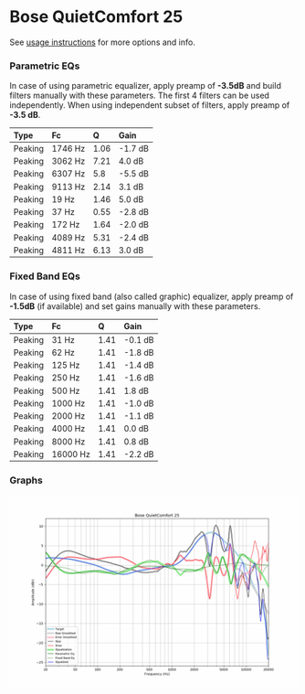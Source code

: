 # Bose QuietComfort 25
See [usage instructions](https://github.com/jaakkopasanen/AutoEq#usage) for more options and info.

### Parametric EQs
In case of using parametric equalizer, apply preamp of **-3.5dB** and build filters manually
with these parameters. The first 4 filters can be used independently.
When using independent subset of filters, apply preamp of **-3.5 dB**.

| Type    | Fc      |    Q | Gain    |
|:--------|:--------|:-----|:--------|
| Peaking | 1746 Hz | 1.06 | -1.7 dB |
| Peaking | 3062 Hz | 7.21 | 4.0 dB  |
| Peaking | 6307 Hz | 5.8  | -5.5 dB |
| Peaking | 9113 Hz | 2.14 | 3.1 dB  |
| Peaking | 19 Hz   | 1.46 | 5.0 dB  |
| Peaking | 37 Hz   | 0.55 | -2.8 dB |
| Peaking | 172 Hz  | 1.64 | -2.0 dB |
| Peaking | 4089 Hz | 5.31 | -2.4 dB |
| Peaking | 4811 Hz | 6.13 | 3.0 dB  |

### Fixed Band EQs
In case of using fixed band (also called graphic) equalizer, apply preamp of **-1.5dB**
(if available) and set gains manually with these parameters.

| Type    | Fc       |    Q | Gain    |
|:--------|:---------|:-----|:--------|
| Peaking | 31 Hz    | 1.41 | -0.1 dB |
| Peaking | 62 Hz    | 1.41 | -1.8 dB |
| Peaking | 125 Hz   | 1.41 | -1.4 dB |
| Peaking | 250 Hz   | 1.41 | -1.6 dB |
| Peaking | 500 Hz   | 1.41 | 1.8 dB  |
| Peaking | 1000 Hz  | 1.41 | -1.0 dB |
| Peaking | 2000 Hz  | 1.41 | -1.1 dB |
| Peaking | 4000 Hz  | 1.41 | 0.0 dB  |
| Peaking | 8000 Hz  | 1.41 | 0.8 dB  |
| Peaking | 16000 Hz | 1.41 | -2.2 dB |

### Graphs
![](./Bose%20QuietComfort%2025.png)